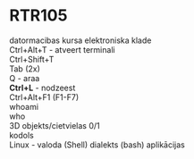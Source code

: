 # RTR105
datormacibas kursa elektroniska klade  
Ctrl+Alt+T  - atveert terminali  
Ctrl+Shift+T  
Tab (2x)  
Q - araa  
**Ctrl+L** - nodzeest   
Ctrl+Alt+F1  (F1-F7)  
whoami  
who  
3D objekts/cietvielas 0/1   
kodols  
Linux - valoda (Shell) dialekts (bash)
aplikācijas  



